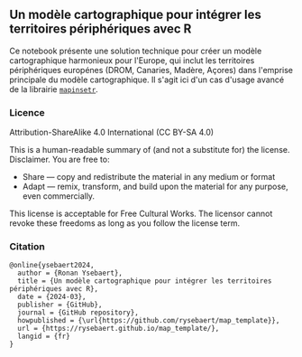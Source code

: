 ## Un modèle cartographique pour intégrer les territoires périphériques avec R

Ce notebook présente une solution technique pour créer un modèle cartographique harmonieux pour l'Europe, qui inclut les territoires périphériques europénes (DROM, Canaries, Madère, Açores) dans l'emprise principale du modèle cartographique. Il s'agit ici d'un cas d'usage avancé de la librairie [`mapinsetr`](https://github.com/riatelab/mapinsetr).

### Licence
Attribution-ShareAlike 4.0 International (CC BY-SA 4.0)

This is a human-readable summary of (and not a substitute for) the license. Disclaimer.
You are free to:
* Share — copy and redistribute the material in any medium or format
* Adapt — remix, transform, and build upon the material for any purpose, even commercially.

This license is acceptable for Free Cultural Works. The licensor cannot revoke these freedoms as long as you follow the license term.

### Citation

```
@online{ysebaert2024,
  author = {Ronan Ysebaert},
  title = {Un modèle cartographique pour intégrer les territoires périphériques avec R},
  date = {2024-03},
  publisher = {GitHub},
  journal = {GitHub repository},
  howpublished = {\url{https://github.com/rysebaert/map_template}},
  url = {https://rysebaert.github.io/map_template/},
  langid = {fr}
}
```